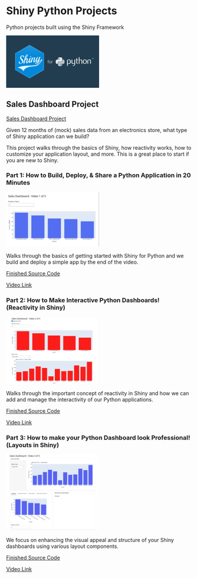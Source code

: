 # Shiny Python Projects
Python projects built using the Shiny Framework

<img src='./assets/shiny.jpeg' width=50%>

## Sales Dashboard Project

[Sales Dashboard Project](./sales)

Given 12 months of (mock) sales data from an electronics store, what type of Shiny application can we build?

This project walks through the basics of Shiny, how reactivity works, how to customize your application layout, and more. This is a great place to start if you are new to Shiny.

### Part 1: How to Build, Deploy, & Share a Python Application in 20 Minutes

<img src='./assets/video1.png' width=50%>

Walks through the basics of getting started with Shiny for Python and we build
and deploy a simple app by the end of the video.

[Finished Source Code](https://github.com/KeithGalli/shiny-python-projects/tree/video1/sales)

[Video Link](https://youtu.be/I2W7i7QyJPI?si=4gQSbdKbF50SX3uO)

### Part 2: How to Make Interactive Python Dashboards! (Reactivity in Shiny)

<img src='./assets/video2.png' width=50%>

Walks through the important concept of reactivity in Shiny and how we can add
and manage the interactivity of our Python applications.

[Finished Source Code](https://github.com/KeithGalli/shiny-python-projects/tree/video2/sales)

[Video Link](https://youtu.be/SLkA-Z8HTAE?si=DE0xSYtlJ0ym6lw8)

### Part 3: How to make your Python Dashboard look Professional! (Layouts in Shiny)

<img src='./assets/video3.png' width=50%>

We focus on enhancing the visual appeal and structure of your Shiny dashboards
using various layout components.

[Finished Source Code](https://github.com/KeithGalli/shiny-python-projects/tree/video3/sales)

[Video Link](https://www.youtube.com/watch?v=dQw4w9WgXcQ)
